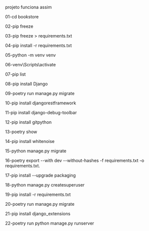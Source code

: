 projeto funciona assim 

01-cd bookstore

02-pip freeze

03-pip freeze > requirements.txt

04-pip install -r requirements.txt

05-python -m venv venv

06-venv\Scripts\activate

07-pip list

08-pip install Django

09-poetry run manage.py migrate

10-pip install djangorestframework

11-pip install django-debug-toolbar

12-pip install gitpython

13-poetry show

14-pip install whitenoise

15-python manage.py migrate

16-poetry export --with dev --without-hashes -f requirements.txt -o requirements.txt.

17-pip install --upgrade packaging 

18-python manage.py createsuperuser

19-pip install -r requirements.txt

20-poetry run manage.py migrate

21-pip install django_extensions

22-poetry run python manage.py runserver
